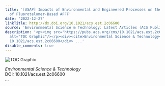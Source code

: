 ```yaml
---
title: '[ASAP] Impacts of Environmental and Engineered Processes on the PFAS Fingerprint
  of Fluorotelomer-Based AFFF'
date: '2022-12-27'
linkTitle: http://dx.doi.org/10.1021/acs.est.2c06600
source: 'Environmental Science & Technology: Latest Articles (ACS Publications)'
description: '<p><img src="https://pubs.acs.org/cms/10.1021/acs.est.2c06600/asset/images/medium/es2c06600_0007.gif"
  alt="TOC Graphic"/></p><div><cite>Environmental Science & Technology</cite></div><div>DOI:
  10.1021/acs.est.2c06600</div> ...'
disable_comments: true
---
```

<p><img src="https://pubs.acs.org/cms/10.1021/acs.est.2c06600/asset/images/medium/es2c06600_0007.gif" alt="TOC Graphic"/></p><div><cite>Environmental Science & Technology</cite></div><div>DOI: 10.1021/acs.est.2c06600</div> ...